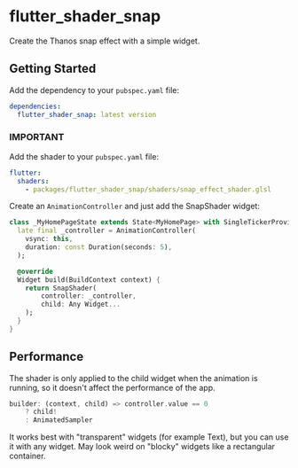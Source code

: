 # flutter_shader_snap

Create the Thanos snap effect with a simple widget.

## Getting Started

Add the dependency to your `pubspec.yaml` file:

```yaml
dependencies:
  flutter_shader_snap: latest version
```

### IMPORTANT

Add the shader to your `pubspec.yaml` file:

```yaml
flutter:
  shaders:
    - packages/flutter_shader_snap/shaders/snap_effect_shader.glsl
```

Create an `AnimationController` and just add the SnapShader widget:

```dart
class _MyHomePageState extends State<MyHomePage> with SingleTickerProviderStateMixin {
  late final _controller = AnimationController(
    vsync: this,
    duration: const Duration(seconds: 5),
  );

  @override
  Widget build(BuildContext context) {
    return SnapShader(
        controller: _controller,
        child: Any Widget...
    );
  }
}
```

## Performance

The shader is only applied to the child widget when the animation is running, so it doesn't affect the performance of the app.

```dart
builder: (context, child) => controller.value == 0
    ? child!
    : AnimatedSampler
```

It works best with "transparent" widgets (for example Text), but you can use it with any widget. May look weird on "blocky" widgets like a rectangular container.
